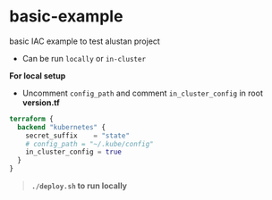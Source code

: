 # basic-example
basic IAC example to test alustan project

- Can be run `locally` or `in-cluster`

**For local setup**

- Uncomment `config_path` and comment `in_cluster_config` in root **version.tf**

```terraform
terraform {
  backend "kubernetes" {
    secret_suffix    = "state"
    # config_path = "~/.kube/config"
    in_cluster_config = true
  }
}

```


> **`./deploy.sh` to run locally**

